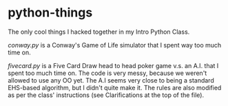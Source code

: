 # python-things
The only cool things I hacked together in my Intro Python Class.

_conway.py_ is a Conway's Game of Life simulator that I spent way too much time on.

_fivecard.py_ is a Five Card Draw head to head poker game v.s. an A.I. that I spent too much time on.  The code is very messy, because we weren't allowed to use any OO yet.  The A.I seems very close to being a standard EHS-based algorithm, but I didn't quite make it.  The rules are also modified as per the class' instructions (see Clarifications at the top of the file).

